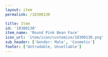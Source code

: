 ```yaml
---
layout: item
permalink: /10300130

title: Item
id: '10300130'
item_name: 'Round Pink Bean Face'
icon_url: 'item/icon/customize/10300130.png'
sub_header: ['Gender: Male', 'Cosmetic']
footer: ['Untradable, Unsellable']
---
```

